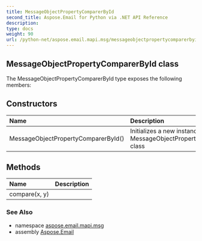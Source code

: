 ```yaml
---
title: MessageObjectPropertyComparerById
second_title: Aspose.Email for Python via .NET API Reference
description: 
type: docs
weight: 90
url: /python-net/aspose.email.mapi.msg/messageobjectpropertycomparerbyid/
---
```


## MessageObjectPropertyComparerById class



The MessageObjectPropertyComparerById type exposes the following members:
## Constructors
| Name | Description |
| :- | :- |
|MessageObjectPropertyComparerById()|Initializes a new instance of the MessageObjectPropertyComparerById class|
## Methods
| Name | Description |
| :- | :- |
|compare(x, y)|  |

### See Also

* namespace [aspose.email.mapi.msg](/email/python-net/aspose.email.mapi.msg/)
* assembly [Aspose.Email](/email/python-net/)

